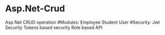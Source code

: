 ﻿# Asp.Net-Crud
 Asp.Net CRUD operation
#Modules: 
  Employee
  Student
  User
#Security:
  Jwt Security 
  Tokens based security
  Role based API

